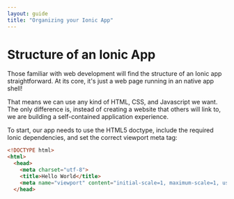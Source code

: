 ```yaml
---
layout: guide
title: "Organizing your Ionic App"
---
```


# Structure of an Ionic App

Those familiar with web development will find the structure of an Ionic app straightforward. At its core, it's just a web page running in an native app shell!

That means we can use any kind of HTML, CSS, and Javascript we want. The only difference is, instead of creating a website that others will link to, we are building a self-contained application experience.

To start, our app needs to use the HTML5 doctype, include the required Ionic dependencies, and set the correct viewport meta tag:

```html
<!DOCTYPE html>
<html>
  <head>
    <meta charset="utf-8">
    <title>Hello World</title>
    <meta name="viewport" content="initial-scale=1, maximum-scale=1, user-scalable=no">
  </head>
```

